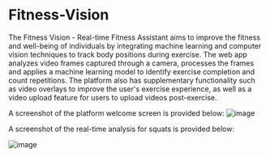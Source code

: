 # Fitness-Vision

The Fitness Vision - Real-time Fitness Assistant aims to improve the fitness and well-being of individuals by integrating machine learning and computer vision techniques to track body positions during exercise. The web app analyzes video frames captured through a camera, processes the frames and applies a machine learning model to identify exercise completion and count repetitions. The platform also has supplementary functionality such as video overlays to improve the user's exercise experience, as well as a video upload feature for users to upload videos post-exercise.

A screenshot of the platform welcome screen is provided below:
![image](https://github.com/nxf-emma/Fitness-Vision/assets/61927002/76041c37-c9f6-4079-b15a-2107c946b20c)

A screenshot of the real-time analysis for squats is provided below:

![image](https://github.com/nxf-emma/Fitness-Vision/assets/61927002/27eb24b1-e651-4d9c-b480-5699100e7041)
